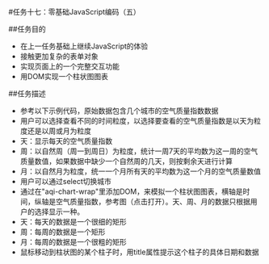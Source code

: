 #任务十七：零基础JavaScript编码（五）

##任务目的

- 在上一任务基础上继续JavaScript的体验
- 接触更加复杂的表单对象
- 实现页面上的一个完整交互功能
- 用DOM实现一个柱状图图表

##任务描述

- 参考以下示例代码，原始数据包含几个城市的空气质量指数数据
- 用户可以选择查看不同的时间粒度，以选择要查看的空气质量指数是以天为粒度还是以周或月为粒度
- 天：显示每天的空气质量指数
- 周：以自然周（周一到周日）为粒度，统计一周7天的平均数为这一周的空气质量数值，如果数据中缺少一个自然周的几天，则按剩余天进行计算
- 月：以自然月为粒度，统一一个月所有天的平均数为这一个月的空气质量数值
- 用户可以通过select切换城市
- 通过在"aqi-chart-wrap"里添加DOM，来模拟一个柱状图图表，横轴是时间，纵轴是空气质量指数，参考图（点击打开）。天、周、月的数据只根据用户的选择显示一种。
- 天：每天的数据是一个很细的矩形
- 周：每周的数据是一个矩形
- 月：每周的数据是一个很粗的矩形
- 鼠标移动到柱状图的某个柱子时，用title属性提示这个柱子的具体日期和数据

